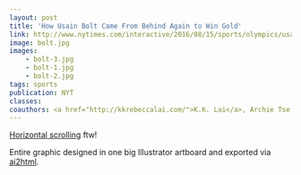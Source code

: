 ```yaml
---
layout: post
title: 'How Usain Bolt Came From Behind Again to Win Gold'
link: http://www.nytimes.com/interactive/2016/08/15/sports/olympics/usain-bolt-mens-100-meters-final.html
image: bolt.jpg
images:
    - bolt-3.jpg
    - bolt-1.jpg
    - bolt-2.jpg
tags: sports
publication: NYT
classes:
coauthors: <a href="http://kkrebeccalai.com/">K.K. Lai</a>, Archie Tse, J. Ward, J. White, S. Peçanha, B. Saget & J. Huang
---
```


[Horizontal scrolling](https://gist.github.com/gka/e9145b123d57511646093bec3102563c) ftw!

Entire graphic designed in one big Illustrator artboard and exported via [ai2html](http://ai2html.org).
